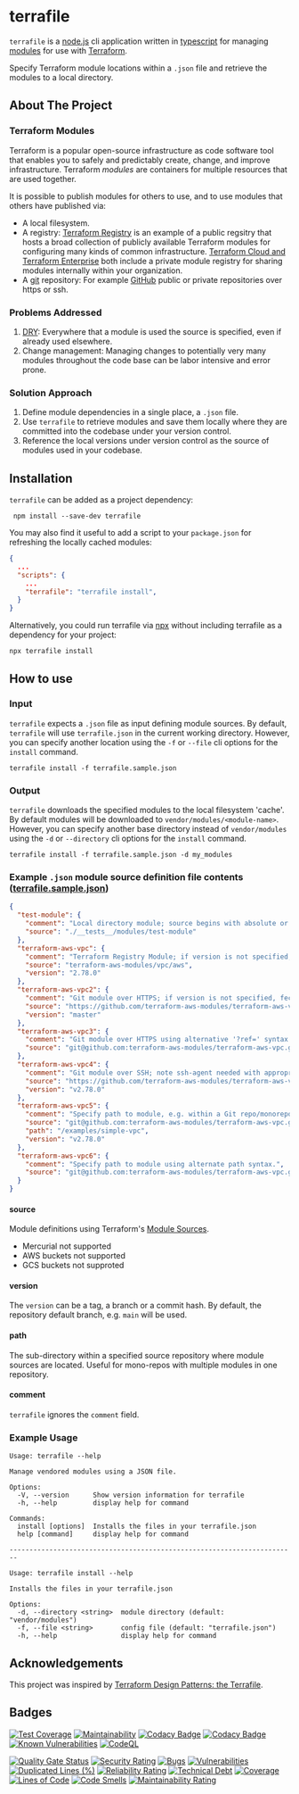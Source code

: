 # terrafile

`terrafile` is a [node.js](https://nodejs.org) cli application written in [typescript](https://typescriptlang.org) for managing [modules](https://www.terraform.io/docs/language/modules/index.html) for use with [Terraform](https://www.terraform.io/docs/language/modules/index.html).

Specify Terraform module locations within a `.json` file and retrieve the modules to a local directory.

## About The Project

### Terraform Modules

Terraform is a popular open-source infrastructure as code software tool that enables you to safely and predictably create, change, and improve infrastructure. Terraform _modules_ are containers for multiple resources that are used together.

It is possible to publish modules for others to use, and to use modules that others have published via:

- A local filesystem.
- A registry: [Terraform Registry](https://registry.terraform.io) is an example of a public regsitry that hosts a broad collection of publicly available Terraform modules for configuring many kinds of common infrastructure. [Terraform Cloud and Terraform Enterprise](https://www.terraform.io/docs/cloud/index.html) both include a private module registry for sharing modules internally within your organization.
- A [git](https://git-scm.com/) repository: For example [GitHub](https://github.com) public or private repositories over https or ssh.

### Problems Addressed

1. [DRY](https://journals.plos.org/plosbiology/article?id=10.1371/journal.pbio.1001745#s5): Everywhere that a module is used the source is specified, even if already used elsewhere.
1. Change management: Managing changes to potentially very many modules throughout the code base can be labor intensive and error prone.

### Solution Approach

1. Define module dependencies in a single place, a `.json` file.
1. Use `terrafile` to retrieve modules and save them locally where they are committed into the codebase under your version control.
1. Reference the local versions under version control as the source of modules used in your codebase.

## Installation

`terrafile` can be added as a project dependency:

```shell
 npm install --save-dev terrafile
```

You may also find it useful to add a script to your `package.json` for refreshing the locally cached modules:

```json
{
  ...
  "scripts": {
    ...
    "terrafile": "terrafile install",
  }
}
```

Alternatively, you could run terrafile via [npx](https://docs.npmjs.com/cli/v7/commands/npx) without including terrafile as a dependency for your project:

```shell
npx terrafile install
```

## How to use

### Input

`terrafile` expects a `.json` file as input defining module sources. By default, `terrafile` will use `terrafile.json` in the current working directory. However, you can specify another location using the `-f` or `--file` cli options for the `install` command.

```shell
terrafile install -f terrafile.sample.json
```

### Output

`terrafile` downloads the specified modules to the local filesystem 'cache'. By default modules will be downloaded to `vendor/modules/<module-name>`. However, you can specify another base directory instead of `vendor/modules` using the `-d` or `--directory` cli options for the `install` command.

```shell
terrafile install -f terrafile.sample.json -d my_modules
```

### Example `.json` module source definition file contents ([terrafile.sample.json](https://github.com/XasCode/terrafile/terrafile.sample.json))

```json
{
  "test-module": {
    "comment": "Local directory module; source begins with absolute or relative paths ('/' or './' or '../').",
    "source": "./__tests__/modules/test-module"
  },
  "terraform-aws-vpc": {
    "comment": "Terraform Registry Module; if version is not specified, fetches the latest version.",
    "source": "terraform-aws-modules/vpc/aws",
    "version": "2.78.0"
  },
  "terraform-aws-vpc2": {
    "comment": "Git module over HTTPS; if version is not specified, fecthes the default branch. Version can also be a tag or commit SHA.",
    "source": "https://github.com/terraform-aws-modules/terraform-aws-vpc.git",
    "version": "master"
  },
  "terraform-aws-vpc3": {
    "comment": "Git module over HTTPS using alternative '?ref=' syntax to specify version.",
    "source": "git@github.com:terraform-aws-modules/terraform-aws-vpc.git?ref=43edd4400e5e596515f8d787603c37e08b99abd5"
  },
  "terraform-aws-vpc4": {
    "comment": "Git module over SSH; note ssh-agent needed with appropriate key.",
    "source": "https://github.com/terraform-aws-modules/terraform-aws-vpc.git",
    "version": "v2.78.0"
  },
  "terraform-aws-vpc5": {
    "comment": "Specify path to module, e.g. within a Git repo/monorepo containing multiple modules.",
    "source": "git@github.com:terraform-aws-modules/terraform-aws-vpc.git",
    "path": "/examples/simple-vpc",
    "version": "v2.78.0"
  },
  "terraform-aws-vpc6": {
    "comment": "Specify path to module using alternate path syntax.",
    "source": "git@github.com:terraform-aws-modules/terraform-aws-vpc.git//examples/simple-vpc?ref=v2.78.0"
  }
}
```

#### source

Module definitions using Terraform's [Module Sources](https://www.terraform.io/docs/modules/sources.html).

- Mercurial not supported
- AWS buckets not supported
- GCS buckets not supproted

#### version

The `version` can be a tag, a branch or a commit hash. By default, the repository default branch, e.g. `main` will be used.

#### path

The sub-directory within a specified source repository where module sources are located. Useful for mono-repos with multiple modules in one repository.

#### comment

`terrafile` ignores the `comment` field.

### Example Usage

    Usage: terrafile --help

    Manage vendored modules using a JSON file.

    Options:
      -V, --version      Show version information for terrafile
      -h, --help         display help for command

    Commands:
      install [options]  Installs the files in your terrafile.json
      help [command]     display help for command

    ------------------------------------------------------------------------

    Usage: terrafile install --help

    Installs the files in your terrafile.json

    Options:
      -d, --directory <string>  module directory (default: "vendor/modules")
      -f, --file <string>       config file (default: "terrafile.json")
      -h, --help                display help for command

## Acknowledgements

This project was inspired by [Terraform Design Patterns: the Terrafile](http://bensnape.com/2016/01/14/terraform-design-patterns-the-terrafile/).

## Badges

[![Test Coverage](https://api.codeclimate.com/v1/badges/aeb900c903f86a5c2200/test_coverage)](https://codeclimate.com/github/XasCode/terrafile/test_coverage)
[![Maintainability](https://api.codeclimate.com/v1/badges/aeb900c903f86a5c2200/maintainability)](https://codeclimate.com/github/XasCode/terrafile/maintainability)
[![Codacy Badge](https://app.codacy.com/project/badge/Coverage/519d8d6060754c078cadace24b194986)](https://www.codacy.com/gh/XasCode/terrafile/dashboard?utm_source=github.com&utm_medium=referral&utm_content=XasCode/terrafile&utm_campaign=Badge_Coverage)
[![Codacy Badge](https://app.codacy.com/project/badge/Grade/519d8d6060754c078cadace24b194986)](https://www.codacy.com/gh/XasCode/terrafile/dashboard?utm_source=github.com&utm_medium=referral&utm_content=XasCode/terrafile&utm_campaign=Badge_Grade)
[![Known Vulnerabilities](https://snyk.io/test/github/xascode/terrafile/badge.svg)](https://snyk.io/test/github/xascode/terrafile)
[![CodeQL](https://github.com/XasCode/terrafile/actions/workflows/codeql-analysis.yml/badge.svg)](https://github.com/XasCode/terrafile/actions/workflows/codeql-analysis.yml)

[![Quality Gate Status](https://sonarcloud.io/api/project_badges/measure?project=XasCode_terrafile&metric=alert_status)](https://sonarcloud.io/summary/new_code?id=XasCode_terrafile)
[![Security Rating](https://sonarcloud.io/api/project_badges/measure?project=XasCode_terrafile&metric=security_rating)](https://sonarcloud.io/summary/new_code?id=XasCode_terrafile)
[![Bugs](https://sonarcloud.io/api/project_badges/measure?project=XasCode_terrafile&metric=bugs)](https://sonarcloud.io/summary/new_code?id=XasCode_terrafile)
[![Vulnerabilities](https://sonarcloud.io/api/project_badges/measure?project=XasCode_terrafile&metric=vulnerabilities)](https://sonarcloud.io/summary/new_code?id=XasCode_terrafile)
[![Duplicated Lines (%)](https://sonarcloud.io/api/project_badges/measure?project=XasCode_terrafile&metric=duplicated_lines_density)](https://sonarcloud.io/summary/new_code?id=XasCode_terrafile)
[![Reliability Rating](https://sonarcloud.io/api/project_badges/measure?project=XasCode_terrafile&metric=reliability_rating)](https://sonarcloud.io/summary/new_code?id=XasCode_terrafile)
[![Technical Debt](https://sonarcloud.io/api/project_badges/measure?project=XasCode_terrafile&metric=sqale_index)](https://sonarcloud.io/summary/new_code?id=XasCode_terrafile)
[![Coverage](https://sonarcloud.io/api/project_badges/measure?project=XasCode_terrafile&metric=coverage)](https://sonarcloud.io/summary/new_code?id=XasCode_terrafile)
[![Lines of Code](https://sonarcloud.io/api/project_badges/measure?project=XasCode_terrafile&metric=ncloc)](https://sonarcloud.io/summary/new_code?id=XasCode_terrafile)
[![Code Smells](https://sonarcloud.io/api/project_badges/measure?project=XasCode_terrafile&metric=code_smells)](https://sonarcloud.io/summary/new_code?id=XasCode_terrafile)
[![Maintainability Rating](https://sonarcloud.io/api/project_badges/measure?project=XasCode_terrafile&metric=sqale_rating)](https://sonarcloud.io/summary/new_code?id=XasCode_terrafile)
